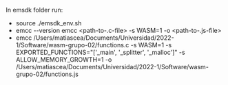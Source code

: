 In emsdk folder run:
- source ./emsdk_env.sh
- emcc --version
emcc <path-to-.c-file> -s WASM=1 -o <path-to-.js-file>
- emcc /Users/matiascea/Documents/Universidad/2022-1/Software/wasm-grupo-02/functions.c -s WASM=1 -s EXPORTED_FUNCTIONS="['_main', '_splitter', '_malloc']" -s ALLOW_MEMORY_GROWTH=1 -o /Users/matiascea/Documents/Universidad/2022-1/Software/wasm-grupo-02/functions.js